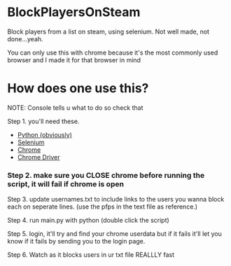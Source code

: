 
# BlockPlayersOnSteam

Block players from a list on steam, using selenium. Not well made, not done...yeah.

You can only use this with chrome because it's the most commonly used browser and I made it for that browser in mind




# How does one use this?

NOTE: Console tells u what to do so check that

Step 1. 
you'll need these.

- [Python (obviously)](https://www.python.org/downloads/)
- [Selenium](https://pypi.org/project/selenium/)
- [Chrome](https://www.google.com/chrome/dr/download/?brand=CHBD&ds_kid=43700075934933222&gad_source=1&gclid=Cj0KCQiA2oW-BhC2ARIsADSIAWqqpE1Fb-gC79dgdWsxYgvFG_fC9AI4WKiuUcRJO_7aq9OMrHauoWMaAiTSEALw_wcB&gclsrc=aw.ds)
- [Chrome Driver](https://googlechromelabs.github.io/chrome-for-testing/)
### Step 2. make sure you CLOSE chrome before running the script, it will fail if chrome is open
Step 3. 
update usernames.txt to include links to the users you wanna block each on seperate lines. (use the pfps in the text file as reference.)

Step 4. run main.py with python (double click the script)

Step 5. login, it'll try and find your chrome userdata but if it fails it'll let you know if it fails by sending you to the login page.

Step 6. Watch as it blocks users in ur txt file REALLLY fast


